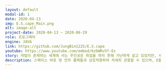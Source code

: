 ```yaml
---
layout: default
modal-id: 1
date: 2020-04-13
img: E.S.cape_Main.png
alt: image-alt
project-date: 2020-04-13 ~ 2020-06-29
role: 프로그래머
engine: JAVA
link: https://github.com/JungBin1225/E.S.cape
youtube: https://www.youtube.com/embed/6zbWRv5f-Es
story: 마법이 존재하는 세계에 사는 주인공은 취업을 하지 못해 가난하게 살고 있었지만, 세상에서 가장 실력이 좋은 대마법사의 마법 망토를 가지게 되면 취업을 할 수 있을 것이라고 생각하게 된다. 대마법사를 만나러 간 주인공은 어떤 방에 갇히게 되고, 주인공은 대마법사를 만나기 위해 방의 암호를 풀어 탈출하려고 한다.
description: 스페이스 바로 방 안의 물체들과 상호작용하여 자세히 관찰할 수 있으며, E를 눌러 인벤토리를 열어 얻은 아이템들을 확인할 수 있다.
---
```

